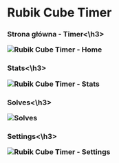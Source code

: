 # Rubik Cube Timer
<h3>Strona główna - Timer<\h3>

![Rubik Cube Timer - Home](https://github.com/user-attachments/assets/3c118e13-53d7-444e-8aa4-f51d2486ff69)

<h3>Stats<\h3>

![Rubik Cube Timer - Stats](https://github.com/user-attachments/assets/06650a61-aa1c-4fb1-9d28-13e4f706e29a)

<h3>Solves<\h3>

![Solves](https://github.com/user-attachments/assets/91b3d8f6-bcd0-4838-940d-082ad5352537)

<h3>Settings<\h3>

![Rubik Cube Timer - Settings](https://github.com/user-attachments/assets/f4a47a6b-e2e3-455d-8424-25a4ef8fa438)

